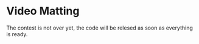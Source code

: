 # Video Matting

The contest is not over yet, the code will be relesed as soon as everything is ready.